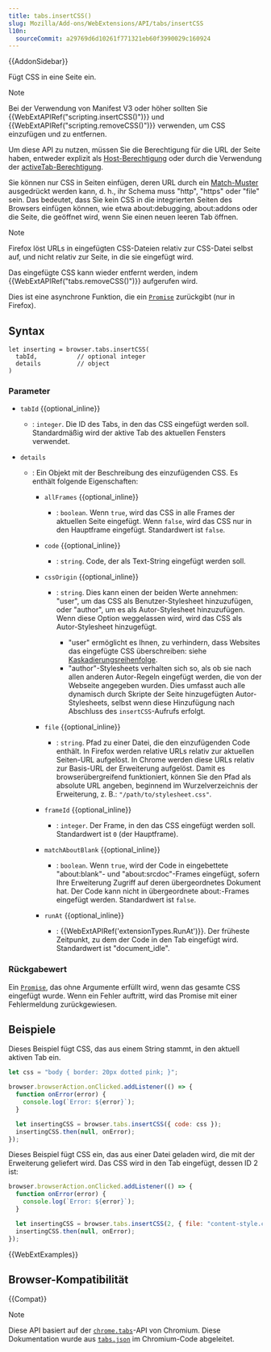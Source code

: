 ```yaml
---
title: tabs.insertCSS()
slug: Mozilla/Add-ons/WebExtensions/API/tabs/insertCSS
l10n:
  sourceCommit: a29769d6d10261f771321eb60f3990029c160924
---
```


{{AddonSidebar}}

Fügt CSS in eine Seite ein.

> [!NOTE]
> Bei der Verwendung von Manifest V3 oder höher sollten Sie {{WebExtAPIRef("scripting.insertCSS()")}} und {{WebExtAPIRef("scripting.removeCSS()")}} verwenden, um CSS einzufügen und zu entfernen.

Um diese API zu nutzen, müssen Sie die Berechtigung für die URL der Seite haben, entweder explizit als [Host-Berechtigung](/de/docs/Mozilla/Add-ons/WebExtensions/manifest.json/permissions#host_permissions) oder durch die Verwendung der [activeTab-Berechtigung](/de/docs/Mozilla/Add-ons/WebExtensions/manifest.json/permissions#activetab_permission).

Sie können nur CSS in Seiten einfügen, deren URL durch ein [Match-Muster](/de/docs/Mozilla/Add-ons/WebExtensions/Match_patterns) ausgedrückt werden kann, d. h., ihr Schema muss "http", "https" oder "file" sein. Das bedeutet, dass Sie kein CSS in die integrierten Seiten des Browsers einfügen können, wie etwa about:debugging, about:addons oder die Seite, die geöffnet wird, wenn Sie einen neuen leeren Tab öffnen.

> [!NOTE]
> Firefox löst URLs in eingefügten CSS-Dateien relativ zur CSS-Datei selbst auf, und nicht relativ zur Seite, in die sie eingefügt wird.

Das eingefügte CSS kann wieder entfernt werden, indem {{WebExtAPIRef("tabs.removeCSS()")}} aufgerufen wird.

Dies ist eine asynchrone Funktion, die ein [`Promise`](/de/docs/Web/JavaScript/Reference/Global_Objects/Promise) zurückgibt (nur in Firefox).

## Syntax

```js-nolint
let inserting = browser.tabs.insertCSS(
  tabId,           // optional integer
  details          // object
)
```

### Parameter

- `tabId` {{optional_inline}}
  - : `integer`. Die ID des Tabs, in den das CSS eingefügt werden soll. Standardmäßig wird der aktive Tab des aktuellen Fensters verwendet.
- `details`

  - : Ein Objekt mit der Beschreibung des einzufügenden CSS. Es enthält folgende Eigenschaften:

    - `allFrames` {{optional_inline}}
      - : `boolean`. Wenn `true`, wird das CSS in alle Frames der aktuellen Seite eingefügt. Wenn `false`, wird das CSS nur in den Hauptframe eingefügt. Standardwert ist `false`.
    - `code` {{optional_inline}}
      - : `string`. Code, der als Text-String eingefügt werden soll.
    - `cssOrigin` {{optional_inline}}

      - : `string`. Dies kann einen der beiden Werte annehmen: "user", um das CSS als Benutzer-Stylesheet hinzuzufügen, oder "author", um es als Autor-Stylesheet hinzuzufügen. Wenn diese Option weggelassen wird, wird das CSS als Autor-Stylesheet hinzugefügt.

        - "user" ermöglicht es Ihnen, zu verhindern, dass Websites das eingefügte CSS überschreiben: siehe [Kaskadierungsreihenfolge](/de/docs/Web/CSS/CSS_cascade/Cascade#cascading_order).
        - "author"-Stylesheets verhalten sich so, als ob sie nach allen anderen Autor-Regeln eingefügt werden, die von der Webseite angegeben wurden. Dies umfasst auch alle dynamisch durch Skripte der Seite hinzugefügten Autor-Stylesheets, selbst wenn diese Hinzufügung nach Abschluss des `insertCSS`-Aufrufs erfolgt.

    - `file` {{optional_inline}}
      - : `string`. Pfad zu einer Datei, die den einzufügenden Code enthält. In Firefox werden relative URLs relativ zur aktuellen Seiten-URL aufgelöst. In Chrome werden diese URLs relativ zur Basis-URL der Erweiterung aufgelöst. Damit es browserübergreifend funktioniert, können Sie den Pfad als absolute URL angeben, beginnend im Wurzelverzeichnis der Erweiterung, z. B.: `"/path/to/stylesheet.css"`.
    - `frameId` {{optional_inline}}
      - : `integer`. Der Frame, in den das CSS eingefügt werden soll. Standardwert ist `0` (der Hauptframe).
    - `matchAboutBlank` {{optional_inline}}
      - : `boolean`. Wenn `true`, wird der Code in eingebettete "about:blank"- und "about:srcdoc"-Frames eingefügt, sofern Ihre Erweiterung Zugriff auf deren übergeordnetes Dokument hat. Der Code kann nicht in übergeordnete about:-Frames eingefügt werden. Standardwert ist `false`.
    - `runAt` {{optional_inline}}
      - : {{WebExtAPIRef('extensionTypes.RunAt')}}. Der früheste Zeitpunkt, zu dem der Code in den Tab eingefügt wird. Standardwert ist "document_idle".

### Rückgabewert

Ein [`Promise`](/de/docs/Web/JavaScript/Reference/Global_Objects/Promise), das ohne Argumente erfüllt wird, wenn das gesamte CSS eingefügt wurde. Wenn ein Fehler auftritt, wird das Promise mit einer Fehlermeldung zurückgewiesen.

## Beispiele

Dieses Beispiel fügt CSS, das aus einem String stammt, in den aktuell aktiven Tab ein.

```js
let css = "body { border: 20px dotted pink; }";

browser.browserAction.onClicked.addListener(() => {
  function onError(error) {
    console.log(`Error: ${error}`);
  }

  let insertingCSS = browser.tabs.insertCSS({ code: css });
  insertingCSS.then(null, onError);
});
```

Dieses Beispiel fügt CSS ein, das aus einer Datei geladen wird, die mit der Erweiterung geliefert wird. Das CSS wird in den Tab eingefügt, dessen ID 2 ist:

```js
browser.browserAction.onClicked.addListener(() => {
  function onError(error) {
    console.log(`Error: ${error}`);
  }

  let insertingCSS = browser.tabs.insertCSS(2, { file: "content-style.css" });
  insertingCSS.then(null, onError);
});
```

{{WebExtExamples}}

## Browser-Kompatibilität

{{Compat}}

> [!NOTE]
> Diese API basiert auf der [`chrome.tabs`](https://developer.chrome.com/docs/extensions/reference/api/tabs#method-insertCSS)-API von Chromium. Diese Dokumentation wurde aus [`tabs.json`](https://chromium.googlesource.com/chromium/src/+/master/chrome/common/extensions/api/tabs.json) im Chromium-Code abgeleitet.

<!--
// Copyright 2015 The Chromium Authors. All rights reserved.
//
// Redistribution and use in source and binary forms, with or without
// modification, are permitted provided that the following conditions are
// met:
//
//    * Redistributions of source code must retain the above copyright
// notice, this list of conditions and the following disclaimer.
//    * Redistributions in binary form must reproduce the above
// copyright notice, this list of conditions and the following disclaimer
// in the documentation and/or other materials provided with the
// distribution.
//    * Neither the name of Google Inc. nor the names of its
// contributors may be used to endorse or promote products derived from
// this software without specific prior written permission.
//
// THIS SOFTWARE IS PROVIDED BY THE COPYRIGHT HOLDERS AND CONTRIBUTORS
// "AS IS" AND ANY EXPRESS OR IMPLIED WARRANTIES, INCLUDING, BUT NOT
// LIMITED TO, THE IMPLIED WARRANTIES OF MERCHANTABILITY AND FITNESS FOR
// A PARTICULAR PURPOSE ARE DISCLAIMED. IN NO EVENT SHALL THE COPYRIGHT
// OWNER OR CONTRIBUTORS BE LIABLE FOR ANY DIRECT, INDIRECT, INCIDENTAL,
// SPECIAL, EXEMPLARY, OR CONSEQUENTIAL DAMAGES (INCLUDING, BUT NOT
// LIMITED TO, PROCUREMENT OF SUBSTITUTE GOODS OR SERVICES; LOSS OF USE,
// DATA, OR PROFITS; OR BUSINESS INTERRUPTION) HOWEVER CAUSED AND ON ANY
// THEORY OF LIABILITY, WHETHER IN CONTRACT, STRICT LIABILITY, OR TORT
// (INCLUDING NEGLIGENCE OR OTHERWISE) ARISING IN ANY WAY OUT OF THE USE
// OF THIS SOFTWARE, EVEN IF ADVISED OF THE POSSIBILITY OF SUCH DAMAGE.
-->
